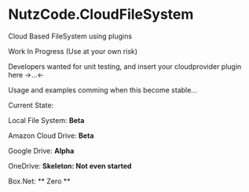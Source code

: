 # NutzCode.CloudFileSystem
Cloud Based FileSystem using plugins

Work In Progress (Use at your own risk)

Developers wanted for unit testing, and insert your cloudprovider plugin here  ->...<-

Usage and examples comming when this become stable...

Current State:

Local File System: **Beta**

Amazon Cloud Drive: **Beta**

Google Drive: **Alpha**

OneDrive: **Skeleton: Not even started**

Box.Net: ** Zero **


